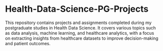 # Health-Data-Science-PG-Projects
This repository contains projects and assignments completed during my postgraduate studies in Health Data Science. It covers various topics such as data analysis, machine learning, and healthcare analytics, with a focus on extracting insights from healthcare datasets to improve decision-making and patient outcomes.
